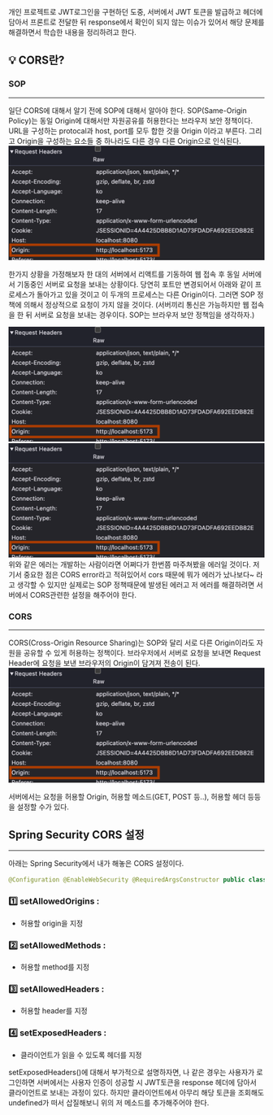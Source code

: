 개인 프로젝트로 JWT로그인을 구현하던 도중, 서버에서 JWT 토큰을 발급하고 헤더에 담아서 프론트로 전달한 뒤 response에서 확인이 되지 않는 이슈가 있어서 해당 문제를 해결하면서 학습한 내용을 정리하려고 한다. 
## 💡 CORS란?
### SOP
---
일단 CORS에 대해서 알기 전에 SOP에 대해서 알아야 한다.  SOP(Same-Origin Policy)는 동일 Origin에 대해서만 자원공유를 허용한다는 브라우저 보안 정책이다.  URL을 구성하는 protocal과 host, port를 모두 합한 것을 Origin 이라고 부른다. 그리고 Origin을 구성하는 요소들 중 하나라도 다른 경우 다른 Origin으로 인식된다.
![TIL_IMAGE](./image/image.png)

한가지 상황을 가정해보자 한 대의 서버에서 리액트를 기동하여 웹 접속 후 동일 서버에서 기동중인 서버로 요청을 보내는 상황이다.  당연히 포트만 변경되어서 아래와 같이 프로세스가 돌아가고 있을 것이고 이 두개의 프로세스는 다른 Origin이다.  그러면 SOP 정책에 의해서 정상적으로 요청이 가지 않을 것이다.
(서버끼리 통신은 가능하지만 웹 접속을 한 뒤 서버로 요청을 보내는 경우이다. SOP는 브라우저 보안 정책임을 생각하자.)

![TIL_IMAGE](./image/image.png)
![TIL_IMAGE](./image/image.png)
 위와 같은 에러는 개발하는 사람이라면 어쩌다가 한번쯤 마주쳐봤을 에러일 것이다.  저기서 중요한 점은 CORS error라고 적혀있어서 cors 때문에 뭐가 에러가 났나보다~ 라고 생각할 수 있지만  실제로는 SOP 정책때문에 발생된 에러고 저 에러를 해결하려면 서버에서 CORS관련한 설정을 해주어야 한다.

### CORS
---
CORS(Cross-Origin Resource Sharing)는 SOP와 달리 서로 다른 Origin이라도 자원을 공유할 수 있게 허용하는 정책이다.  브라우저에서 서버로 요청을 보내면 Request Header에 요청을 보낸 브라우저의 Origin이 담겨져 전송이 된다.
![TIL_IMAGE](./image/image.png)

서버에서는 요청을 허용할 Origin, 허용할 메소드(GET, POST 등..), 허용할 헤더 등등을 설정할 수가 있다.

## Spring Security CORS 설정
---
아래는 Spring Security에서 내가 해놓은 CORS 설정이다.
```java
@Configuration @EnableWebSecurity @RequiredArgsConstructor public class SecurityConfig {    @Bean   public SecurityFilterChain securityFilterChain(HttpSecurity http) throws Exception {     http.cors(cors -> cors            .configurationSource(corsConfigurationSource())); // CORS 설정 적용      return http.build();   }    @Bean   public CorsConfigurationSource corsConfigurationSource() {     CorsConfiguration config = new CorsConfiguration();     config.setAllowedOrigins(List.of("http://localhost:5173"));     config.setAllowedMethods(List.of("GET", "POST", "PUT", "DELETE"));     config.setAllowedHeaders(List.of("X-access-token", "X-refresh-token", "Content-Type", "Authorization"));     config.setExposedHeaders(List.of("X-access-token", "X-refresh-token", "Content-Type", "Authorization"));      UrlBasedCorsConfigurationSource source = new UrlBasedCorsConfigurationSource();     source.registerCorsConfiguration("/**", config);     return source;   }
```
### 1️⃣ setAllowedOrigins :
* 허용할 origin을 지정
### 2️⃣ setAllowedMethods :
* 허용할 method를 지정
### 3️⃣ setAllowedHeaders :
* 허용할 header를 지정
### 4️⃣ setExposedHeaders :
* 클라이언트가 읽을 수 있도록 헤더를 지정

setExposedHeaders()에 대해서 부가적으로 설명하자면, 나 같은 경우는 사용자가 로그인하면 서버에서는 사용자 인증이 성공할 시 JWT토큰을 response 헤더에 담아서 클라이언트로 보내는 과정이 있다.  하지만 클라이언트에서 아무리 해당 토큰을 조회해도 undefined가 떠서 삽질해보니 위의 저 메소드를 추가해주어야 한다.
